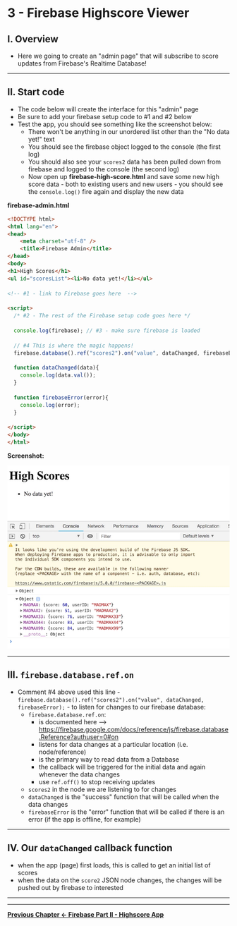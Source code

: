 # 3 - Firebase Highscore Viewer

## I. Overview

- Here we going to create an "admin page" that will subscribe to score updates from Firebase's Realtime Database!

<hr>

## II. Start code

- The code below will create the interface for this "admin" page
- Be sure to add your firebase setup code to #1 and #2 below
- Test the app, you should see something like the screenshot below:
  - There won't be anything in our unordered list other than the "No data yet!" text
  - You should see the firebase object logged to the console (the first log)
  - You should also see your `scores2` data has been pulled down from firebase and logged to the console (the second log) 
  - Now open up **firebase-high-score.html** and save some new high score data - both to existing users and new users - you should see the `console.log()` fire again and display the new data 

**firebase-admin.html**

```html
<!DOCTYPE html>
<html lang="en">
<head>
	<meta charset="utf-8" />
	<title>Firebase Admin</title>
</head>
<body>
<h1>High Scores</h1>
<ul id="scoresList"><li>No data yet!</li></ul>

<!-- #1 - link to Firebase goes here  -->

<script>
  /* #2 - The rest of the Firebase setup code goes here */

  console.log(firebase); // #3 - make sure firebase is loaded
	
  // #4 This is where the magic happens!
  firebase.database().ref("scores2").on("value", dataChanged, firebaseError);
	
  function dataChanged(data){
    console.log(data.val());
  }
	
  function firebaseError(error){
    console.log(error);
  }
	
</script>
</body>
</html>
```

**Screenshot:**
	
![screenshot](_images/firebase-12.jpg)

<hr>

## III. `firebase.database.ref.on`

- Comment #4 above used this line - `firebase.database().ref("scores2").on("value", dataChanged, firebaseError);` - to listen for changes to our firebase database:
  - `firebase.database.ref.on`:
    - is documented here --> https://firebase.google.com/docs/reference/js/firebase.database.Reference?authuser=0#on
    - listens for data changes at a particular location (i.e. node/reference)
    - is the primary way to read data from a Database
    - the callback will be triggered for the initial data and again whenever the data changes
    - use `ref.off()` to stop receiving updates
  - `scores2` in the node we are listening to for changes
  - `dataChanged` is the "success" function that will be called when the data changes
  - `firebaseError` is the "error" function that will be called if there is an error (if the app is offline, for example)

<hr>

## IV. Our `dataChanged` callback function

- when the app (page) first loads, this is called to get an initial list of scores
- when the data on the `score2` JSON node changes, the changes will be pushed out by firebase to interested



<hr><hr>

**[Previous Chapter <- Firebase Part II - Highscore App](firebase-2.md)**
